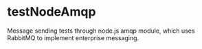 testNodeAmqp
============

Message sending tests through node.js amqp module, which uses RabbitMQ to implement enterprise messaging.